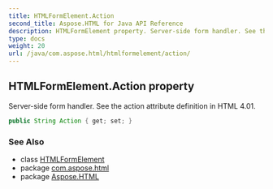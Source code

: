 ```yaml
---
title: HTMLFormElement.Action
second_title: Aspose.HTML for Java API Reference
description: HTMLFormElement property. Server-side form handler. See the action attribute definition in HTML 4.01
type: docs
weight: 20
url: /java/com.aspose.html/htmlformelement/action/
---
```

## HTMLFormElement.Action property

Server-side form handler. See the action attribute definition in HTML 4.01.

```java
public String Action { get; set; }
```

### See Also

* class [HTMLFormElement](../)
* package [com.aspose.html](../../../com.aspose.html/)
* package [Aspose.HTML](../../../)
